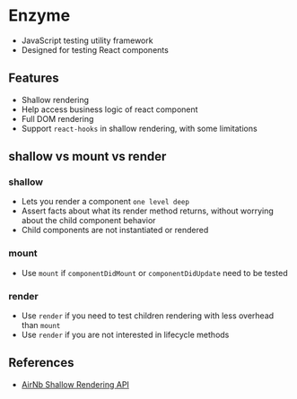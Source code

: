 # Enzyme

- JavaScript testing utility framework
- Designed for testing React components

## Features

- Shallow rendering
- Help access business logic of react component
- Full DOM rendering
- Support `react-hooks` in shallow rendering, with some limitations

## shallow vs mount vs render

### shallow

- Lets you render a component `one level deep`
- Assert facts about what its render method returns, without worrying about the child component behavior
- Child components are not instantiated or rendered

### mount

- Use `mount` if `componentDidMount` or `componentDidUpdate`  need to be tested

### render

- Use `render` if you need to test children rendering with less overhead than `mount`
- Use `render` if you are not interested in lifecycle methods

## References

- [AirNb Shallow Rendering API](https://enzymejs.github.io/enzyme/docs/api/shallow.html)